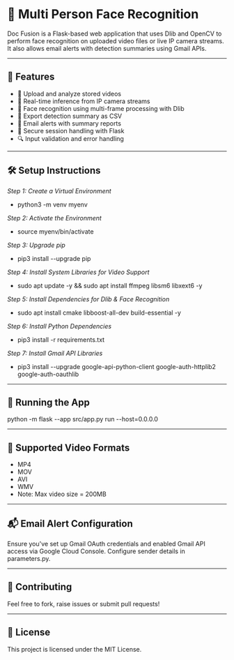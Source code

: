 # 📸 Multi Person Face Recognition

Doc Fusion is a Flask-based web application that uses Dlib and OpenCV to perform face recognition on uploaded video files or live IP camera streams. It also allows email alerts with detection summaries using Gmail APIs.


---

## 🚀 Features

- 🎥 Upload and analyze stored videos
- 📡 Real-time inference from IP camera streams
- 🧠 Face recognition using multi-frame processing with Dlib
- 📄 Export detection summary as CSV
- 📧 Email alerts with summary reports
- 🔐 Secure session handling with Flask
- 🔍 Input validation and error handling

---

## 🛠️ Setup Instructions

*Step 1: Create a Virtual Environment*
- python3 -m venv myenv

*Step 2: Activate the Environment*
- source myenv/bin/activate

*Step 3: Upgrade pip*
- pip3 install --upgrade pip

*Step 4: Install System Libraries for Video Support*
- sudo apt update -y && sudo apt install ffmpeg libsm6 libxext6 -y

*Step 5: Install Dependencies for Dlib & Face Recognition*
- sudo apt install cmake libboost-all-dev build-essential -y

*Step 6: Install Python Dependencies*
- pip3 install -r requirements.txt

*Step 7: Install Gmail API Libraries*
- pip3 install --upgrade google-api-python-client google-auth-httplib2 google-auth-oauthlib

---

## 🧪 Running the App

python -m flask --app src/app.py run --host=0.0.0.0

---

## 📸 Supported Video Formats

- MP4
- MOV
- AVI
- WMV
- Note: Max video size = 200MB

---

## 📬 Email Alert Configuration

Ensure you've set up Gmail OAuth credentials and enabled Gmail API access via Google Cloud Console. Configure sender details in parameters.py.

---

## 🤝 Contributing

Feel free to fork, raise issues or submit pull requests!

---

## 📄 License

This project is licensed under the MIT License.
